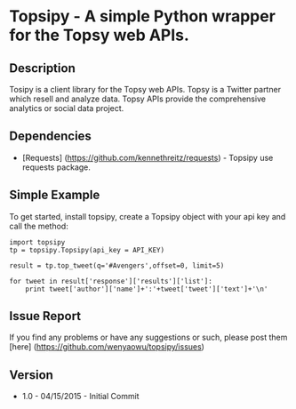 # Topsipy - A simple Python wrapper for the Topsy web APIs.

## Description
Tosipy is a client library for the Topsy web APIs.
Topsy is a Twitter partner which resell and analyze data. 
Topsy APIs provide the comprehensive analytics or social data project.

## Dependencies
- [Requests] (https://github.com/kennethreitz/requests) - Topsipy use requests package.

## Simple Example
To get started, install topsipy, create a Topsipy object with your api key and call the method:

    import topsipy
    tp = topsipy.Topsipy(api_key = API_KEY)
  
    result = tp.top_tweet(q='#Avengers',offset=0, limit=5)
  
    for tweet in result['response']['results']['list']:
        print tweet['author']['name']+':'+tweet['tweet']['text']+'\n'
        
## Issue Report
If you find any problems or have any suggestions or such, please post them [here] (https://github.com/wenyaowu/topsipy/issues) 

## Version

- 1.0 - 04/15/2015 - Initial Commit
